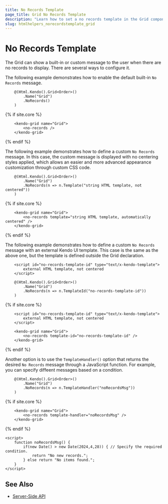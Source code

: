 ```yaml
---
title: No Records Template
page_title: Grid No Records Template
description: "Learn how to set a no records template in the Grid component for {{ site.framework }} if the backend does not return any data."
slug: htmlhelpers_norecordstemplate_grid
---
```


# No Records Template

The Grid can show a built-in or custom message to the user when there are no records to display. There are several ways to configure it.

The following example demonstrates how to enable the default built-in `No Records` message.

```HtmlHelper
    @(Html.Kendo().Grid<Order>()
        .Name("Grid")
        .NoRecords()
    )
```
{% if site.core %}
```TagHelper
    <kendo-grid name="Grid">
	    <no-records />
    </kendo-grid>
```
{% endif %}

The following example demonstrates how to define a custom `No Records` message. In this case, the custom message is displayed with no centering styles applied, which allows an easier and more advanced appearance customization through custom CSS code.

```HtmlHelper
    @(Html.Kendo().Grid<Order>()
        .Name("Grid")
        .NoRecords(n => n.Template("string HTML template, not centered"))
    )
```
{% if site.core %}
```TagHelper
    <kendo-grid name="Grid">
	    <no-records template="string HTML template, automatically centered" />
    </kendo-grid>
```
{% endif %}

The following example demonstrates how to define a custom `No Records` message with an external Kendo UI template. This case is the same as the above one, but the template is defined outside the Grid declaration.

```HtmlHelper
    <script id="no-records-template-id" type="text/x-kendo-template">
        external HTML template, not centered
    </script>

    @(Html.Kendo().Grid<Order>()
        .Name("Grid")
        .NoRecords(n => n.TemplateId("no-records-template-id"))
    )
```
{% if site.core %}
```TagHelper
    <script id="no-records-template-id" type="text/x-kendo-template">
        external HTML template, not centered
    </script>
    
    <kendo-grid name="Grid">
	    <no-records template-id="no-records-template-id" />
    </kendo-grid>
```
{% endif %}

Another option is to use the `TemplateHandler()` option that returns the desired `No Records` message through a JavaScript function. For example, you can specify diffeent messages based on a condition.

```HtmlHelper
    @(Html.Kendo().Grid<Order>()
        .Name("Grid")
        .NoRecords(n => n.TemplateHandler("noRecordsMsg"))
    )
```
{% if site.core %}
```TagHelper
    <kendo-grid name="Grid">
	    <no-records template-handler="noRecordsMsg" />
    </kendo-grid>
```
{% endif %}
```Scripts
<script>
    function noRecordsMsg() {
        if(new Date() > new Date(2024,4,28)) { // Specify the required condition.
            return "No new records.";
        } else return "No items found.";
    }
</script>
```

## See Also

* [Server-Side API](/api/datasource)

